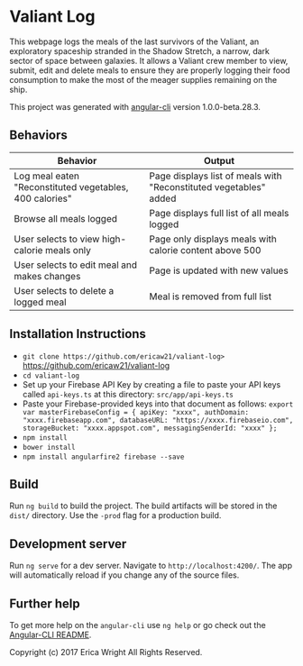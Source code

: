 # Valiant Log

This webpage logs the meals of the last survivors of the Valiant, an exploratory spaceship stranded in the Shadow Stretch, a narrow, dark sector of space between galaxies. It allows a Valiant crew member to view, submit, edit and delete meals to ensure they are properly logging their food consumption to make the most of the meager supplies remaining on the ship.

This project was generated with [angular-cli](https://github.com/angular/angular-cli) version 1.0.0-beta.28.3.

## Behaviors

|Behavior|Output|
|--------|------|
|Log meal eaten "Reconstituted vegetables, 400 calories"|Page displays list of meals with "Reconstituted vegetables" added|
|Browse all meals logged|Page displays full list of all meals logged|
|User selects to view high-calorie meals only|Page only displays meals with calorie content above 500|
|User selects to edit meal and makes changes|Page is updated with new values|
|User selects to delete a logged meal|Meal is removed from full list|

## Installation Instructions

* `git clone https://github.com/ericaw21/valiant-log>` https://github.com/ericaw21/valiant-log
* `cd valiant-log`
* Set up your Firebase API Key by creating a file to paste your API keys called `api-keys.ts` at this directory: `src/app/api-keys.ts`
* Paste your Firebase-provided keys into that document as follows:
`export var masterFirebaseConfig = {
    apiKey: "xxxx",
    authDomain: "xxxx.firebaseapp.com",
    databaseURL: "https://xxxx.firebaseio.com",
    storageBucket: "xxxx.appspot.com",
    messagingSenderId: "xxxx"
  };`
* `npm install`
* `bower install`
* `npm install angularfire2 firebase --save`

## Build

Run `ng build` to build the project. The build artifacts will be stored in the `dist/` directory. Use the `-prod` flag for a production build.

## Development server
Run `ng serve` for a dev server. Navigate to `http://localhost:4200/`. The app will automatically reload if you change any of the source files.

## Further help

To get more help on the `angular-cli` use `ng help` or go check out the [Angular-CLI README](https://github.com/angular/angular-cli/blob/master/README.md).

Copyright (c) 2017 Erica Wright All Rights Reserved.
